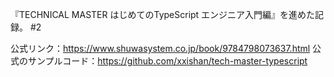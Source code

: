 『TECHNICAL MASTER はじめてのTypeScript エンジニア入門編』を進めた記録。
#2

公式リンク：https://www.shuwasystem.co.jp/book/9784798073637.html
公式のサンプルコード：https://github.com/xxishan/tech-master-typescript

